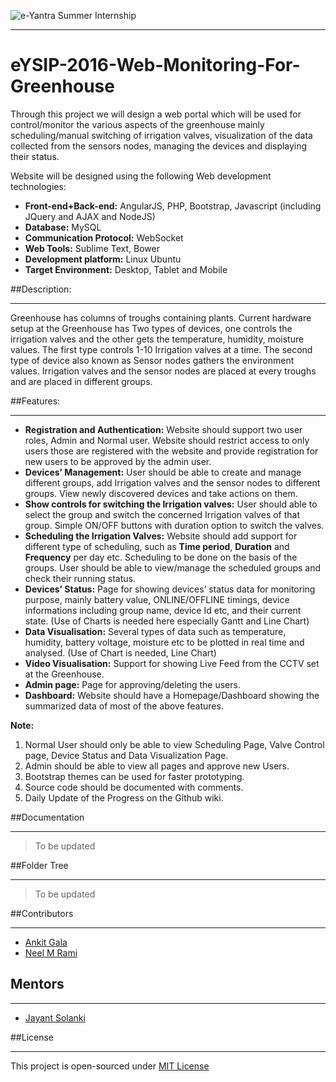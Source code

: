 ![e-Yantra Summer Internship](http://www.e-yantra.org/img/EyantraLogoLarge.png)
***
# eYSIP-2016-Web-Monitoring-For-Greenhouse
Through this project we will design a web portal which will be used for control/monitor the various aspects of the greenhouse mainly scheduling/manual switching of irrigation valves, visualization of the data collected from the sensors nodes, managing the devices and displaying their status.

Website will be designed using the following Web development technologies:
* **Front-end+Back-end:** AngularJS, PHP, Bootstrap, Javascript (including JQuery and AJAX and NodeJS)
* **Database:** MySQL
* **Communication Protocol:** WebSocket
* **Web Tools:** Sublime Text, Bower
* **Development platform:** Linux Ubuntu
* **Target Environment:** Desktop, Tablet and Mobile


##Description:
***
Greenhouse has columns of troughs containing plants. Current hardware setup at the Greenhouse has Two types of devices, one controls the irrigation valves and the other gets the temperature, humidity, moisture values. The first type controls 1-10 Irrigation valves at a time. The second type of device also known as Sensor nodes gathers the environment values. Irrigation valves and the sensor nodes are placed at every troughs and are placed in different groups.

##Features:
***
- **Registration and Authentication:** Website should support two user roles, Admin and Normal user. Website should restrict access to only users those are registered with the website and provide registration for new users to be approved by the admin user.
- **Devices’ Management:** User should be able to create and manage different groups, add Irrigation valves and the sensor nodes to different groups. View newly discovered devices and take actions on them.
- **Show controls for switching the Irrigation valves:** User should able to select the group and switch the concerned Irrigation valves of that group. Simple ON/OFF buttons with duration option to switch the valves.
- **Scheduling the Irrigation Valves:** Website should add support for different type of scheduling, such as **Time period**, **Duration** and **Frequency** per day etc. Scheduling to be done on the basis of the groups. User should be able to view/manage the scheduled groups and check their running status.
- **Devices’ Status:** Page for showing devices’ status data for monitoring purpose, mainly battery value, ONLINE/OFFLINE timings, device informations including group name, device Id etc, and their current state.
	(Use of Charts is needed here especially Gantt and Line Chart)
- **Data Visualisation:** Several types of data such as temperature, humidity, battery voltage, moisture etc to be plotted in real time and analysed.
	(Use of Chart is needed, Line Chart)
- **Video Visualisation:** Support for showing Live Feed from the CCTV set at the Greenhouse.
- **Admin page:** Page for approving/deleting the users.
- **Dashboard:** Website should have a Homepage/Dashboard showing the summarized data of most of the above features.

**Note:**

1. Normal User should only be able to view Scheduling Page, Valve Control page, Device Status and Data Visualization Page.
2. Admin should be able to view all pages and approve new Users.
3. Bootstrap themes can be used for faster prototyping.
4. Source code should be documented with comments.
5. Daily Update of the Progress on the Github wiki.

##Documentation
***
> To be updated

##Folder Tree
***
> To be updated

##Contributors
***
  * [Ankit Gala](https://github.com/Ankitgl444)
  * [Neel M Rami](https://github.com/thephenominal)
  
## Mentors
***
  * [Jayant Solanki](https://github.com/jayantsolanki)

##License
***
This project is open-sourced under [MIT License](http://opensource.org/licenses/MIT)
